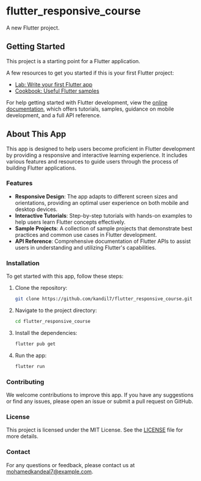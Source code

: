 # flutter_responsive_course

A new Flutter project.

## Getting Started

This project is a starting point for a Flutter application.

A few resources to get you started if this is your first Flutter project:

- [Lab: Write your first Flutter app](https://docs.flutter.dev/get-started/codelab)
- [Cookbook: Useful Flutter samples](https://docs.flutter.dev/cookbook)

For help getting started with Flutter development, view the
[online documentation](https://docs.flutter.dev/), which offers tutorials,
samples, guidance on mobile development, and a full API reference.

## About This App

This app is designed to help users become proficient in Flutter development by providing a responsive and interactive learning experience. It includes various features and resources to guide users through the process of building Flutter applications.

### Features

- **Responsive Design**: The app adapts to different screen sizes and orientations, providing an optimal user experience on both mobile and desktop devices.
- **Interactive Tutorials**: Step-by-step tutorials with hands-on examples to help users learn Flutter concepts effectively.
- **Sample Projects**: A collection of sample projects that demonstrate best practices and common use cases in Flutter development.
- **API Reference**: Comprehensive documentation of Flutter APIs to assist users in understanding and utilizing Flutter's capabilities.

### Installation

To get started with this app, follow these steps:

1. Clone the repository:

    ```bash
    git clone https://github.com/kandil7/flutter_responsive_course.git
    ```

2. Navigate to the project directory:

    ```bash
    cd flutter_responsive_course
    ```

3. Install the dependencies:

    ```bash
    flutter pub get
    ```

4. Run the app:

    ```bash
    flutter run
    ```

### Contributing

We welcome contributions to improve this app. If you have any suggestions or find any issues, please open an issue or submit a pull request on GitHub.

### License

This project is licensed under the MIT License. See the [LICENSE](LICENSE) file for more details.

### Contact

For any questions or feedback, please contact us at [mohamedkandeal7@example.com](mailto:mohamedkandeal7@example.com).
